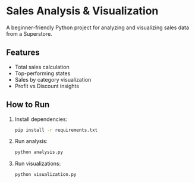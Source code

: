 
# Sales Analysis & Visualization    
      
A beginner-friendly Python project for analyzing and visualizing sales data from a Superstore.
       
## Features 
- Total sales calculation
- Top-performing states 
- Sales by category visualization
- Profit vs Discount insights

## How to Run

1. Install dependencies:
   ```bash
   pip install -r requirements.txt

2. Run analysis:

   ```bash
   python analysis.py
3. Run visualizations:

   ```bash
   python visualization.py

